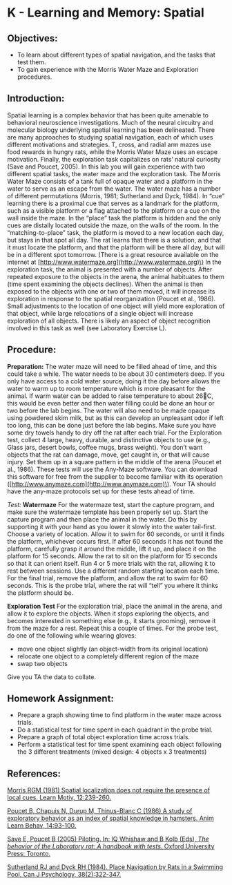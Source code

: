 # K - Learning and Memory: Spatial

## Objectives:

* To learn about different types of spatial navigation, and the tasks that test them.
* To gain experience with the Morris Water Maze and Exploration procedures.

## Introduction:

Spatial learning is a complex behavior that has been quite amenable to behavioral neuroscience investigations. Much of the neural circuitry and molecular biology underlying spatial learning has been delineated. There are many approaches to studying spatial navigation, each of which uses different motivations and strategies. T, cross, and radial arm mazes use food rewards in hungry rats, while the Morris Water Maze uses an escape motivation. Finally, the exploration task capitalizes on rats’ natural curiosity \(Save and Poucet, 2005\). In this lab you will gain experience with two different spatial tasks, the water maze and the exploration task. The Morris Water Maze consists of a tank full of opaque water and a platform in the water to serve as an escape from the water. The water maze has a number of different permutations \(Morris, 1981; Sutherland and Dyck, 1984\). In “cue” learning there is a proximal cue that serves as a landmark for the platform, such as a visible platform or a flag attached to the platform or a cue on the wall inside the maze. In the “place” task the platform is hidden and the only cues are distally located outside the maze, on the walls of the room. In the “matching-to-place” task, the platform is moved to a new location each day, but stays in that spot all day. The rat learns that there is a solution, and that it must locate the platform, and that the platform will be there all day, but will be in a different spot tomorrow. \(There is a great resource available on the internet at [http://www.watermaze.org](http://www.watermaze.org)\) In the exploration task, the animal is presented with a number of objects. After repeated exposure to the objects in the arena, the animal habituates to them \(time spent examining the objects declines\). When the animal is then exposed to the objects with one or two of them moved, it will increase its exploration in response to the spatial reorganization \(Poucet et al., 1986\). Small adjustments to the location of one object will yield more exploration of that object, while large relocations of a single object will increase exploration of all objects. There is likely an aspect of object recognition involved in this task as well \(see Laboratory Exercise L\).

## Procedure:

**Preparation:** The water maze will need to be filled ahead of time, and this could take a while. The water needs to be about 30 centimeters deep. If you only have access to a cold water source, doing it the day before allows the water to warm up to room temperature which is more pleasant for the animal. If warm water can be added to raise temperature to about 26C, this would be even better and then water filling could be done an hour or two before the lab begins. The water will also need to be made opaque using powdered skim milk, but as this can develop an unpleasant odor if left too long, this can be done just before the lab begins. Make sure you have some dry towels handy to dry off the rat after each trial. For the Exploration test, collect 4 large, heavy, durable, and distinctive objects to use \(e.g., Glass jars, desert bowls, coffee mugs, brass weight\). You don’t want objects that the rat can damage, move, get caught in, or that will cause injury. Set them up in a square pattern in the middle of the arena \(Poucet et al., 1986\). These tests will use the Any-Maze software. You can download this software for free from the supplier to become familiar with its operation \([http://www.anymaze.com](http://www.anymaze.com)\). Your TA should have the any-maze protocols set up for these tests ahead of time.

_Test:_ **Watermaze** For the watermaze test, start the capture program, and make sure the watermaze template has been properly set up. Start the capture program and then place the animal in the water. Do this by supporting it with your hand as you lower it slowly into the water tail-first. Choose a variety of location. Allow it to swim for 60 seconds, or until it finds the platform, whichever occurs first. If after 60 seconds it has not found the platform, carefully grasp it around the middle, lift it up, and place it on the platform for 15 seconds. Allow the rat to sit on the platform for 15 seconds so that it can orient itself. Run 4 or 5 more trials with the rat, allowing it to rest between sessions. Use a different random starting location each time. For the final trial, remove the platform, and allow the rat to swim for 60 seconds. This is the probe trial, where the rat will “tell” you where it thinks the platform should be.

**Exploration Test** For the exploration trial, place the animal in the arena, and allow it to explore the objects. When it stops exploring the objects, and becomes interested in something else \(e.g., it starts grooming\), remove it from the maze for a rest. Repeat this a couple of times. For the probe test, do one of the following while wearing gloves:

* move one object slightly \(an object-width from its original location\)
* relocate one object to a completely different region of the maze
* swap two objects

Give you TA the data to collate.

## Homework Assignment:

* Prepare a graph showing time to find platform in the water maze across trials.
* Do a statistical test for time spent in each quadrant in the probe trial.
* Prepare a graph of total object exploration time across trials.
* Perform a statistical test for time spent examining each object following the 3 different treatments \(mixed design: 4 objects x 3 treatments\)

## References:


[Morris RGM (1981) Spatial localization does not require the presence of local cues. Learn Motiv, 12:239-260.](https://www.sciencedirect.com/science/article/pii/0023969081900205)

[Poucet B, Chapuis N, Durup M, Thinus-Blanc C (1986) A study of exploratory behavior as an index of spatial knowledge in hamsters. Anim Learn Behav, 14:93-100.](https://link.springer.com/article/10.3758/BF03200043)

[Save E, Poucet B (2005) Piloting. In: IQ Whishaw and B Kolb (Eds), *The behavior of the Laboratory rat: A handbook with tests.* Oxford University Press: Toronto.](http://www.sociallearning.info/storage/pdf/lab%20rat%20handbook%20-%20social%20learning.pdf)

[Sutherland RJ and Dyck RH (1984). Place Navigation by Rats in a Swimming Pool, Can J Psychology, 38(2):322-347.](psycnet.apa.org/record/1985-11428-001)
